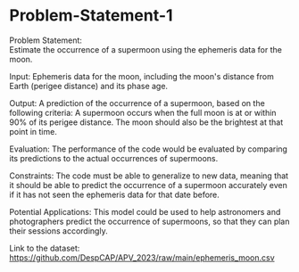 # Problem-Statement-1
Problem Statement:  
Estimate the occurrence of a supermoon using the ephemeris data for the moon.

Input:
Ephemeris data for the moon, including the moon's distance from Earth (perigee distance) and its phase age.

Output:
A prediction of the occurrence of a supermoon, based on the following criteria:
A supermoon occurs when the full moon is at or within 90% of its perigee distance.
The moon should also be the brightest at that point in time.

Evaluation:
The performance of the code would be evaluated by comparing its predictions to the actual occurrences of supermoons.

Constraints:
The code must be able to generalize to new data, meaning that it should be able to predict the occurrence of a supermoon accurately even if it has not seen the ephemeris data for that date before.

Potential Applications:
This model could be used to help astronomers and photographers predict the occurrence of supermoons, so that they can plan their sessions accordingly.

Link to the dataset: https://github.com/DespCAP/APV_2023/raw/main/ephemeris_moon.csv
